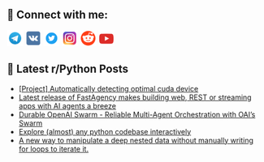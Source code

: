 ## 🔎 Connect with me:
[<img src="https://github.com/bullbesh/bullbesh/blob/main/images/Telegram.png" width="32" height="32" />](https://t.me/bullbesh)
[<img src="https://github.com/bullbesh/bullbesh/blob/main/images/VK.png" width="32" height="32" />](https://vk.com/bullbesh)
[<img src="https://github.com/bullbesh/bullbesh/blob/main/images/Twitter.png" width="32" height="32" />](https://twitter.com/bullbesh1)
[<img src="https://github.com/bullbesh/bullbesh/blob/main/images/Instagram.png" width="32" height="32" />](https://www.instagram.com/bullbesh)
[<img src="https://github.com/bullbesh/bullbesh/blob/main/images/Reddit.png" width="32" height="32" />](https://www.reddit.com/user/bullbesh)
[<img src="https://github.com/bullbesh/bullbesh/blob/main/images/YouTube.png" width="32" height="32" />](https://www.youtube.com/channel/UCtfjRs6uzgq5mfm8S06WTcg)

## 📕 Latest r/Python Posts
<!-- BLOG-POST-LIST:START -->
- [[Project] Automatically detecting optimal cuda device](https://www.reddit.com/r/Python/comments/1g5wv6n/project_automatically_detecting_optimal_cuda/)
- [Latest release of FastAgency makes building web, REST or streaming apps with AI agents a breeze](https://www.reddit.com/r/Python/comments/1g5vlip/latest_release_of_fastagency_makes_building_web/)
- [Durable OpenAI Swarm - Reliable Multi-Agent Orchestration with OAI’s Swarm](https://www.reddit.com/r/Python/comments/1g5uuuo/durable_openai_swarm_reliable_multiagent/)
- [Explore &lpar;almost&rpar; any python codebase interactively](https://www.reddit.com/r/Python/comments/1g5sxez/explore_almost_any_python_codebase_interactively/)
- [A new way to manipulate a deep nested data without manually writing for loops to iterate it.](https://www.reddit.com/r/Python/comments/1g5sb9d/a_new_way_to_manipulate_a_deep_nested_data/)
<!-- BLOG-POST-LIST:END -->
